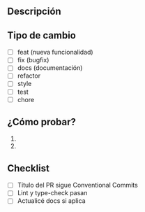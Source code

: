 ## Descripción

<!-- Qué cambia y por qué -->

## Tipo de cambio

- [ ] feat (nueva funcionalidad)
- [ ] fix (bugfix)
- [ ] docs (documentación)
- [ ] refactor
- [ ] style
- [ ] test
- [ ] chore

## ¿Cómo probar?

1.
2.

## Checklist

- [ ] Título del PR sigue Conventional Commits
- [ ] Lint y type-check pasan
- [ ] Actualicé docs si aplica

